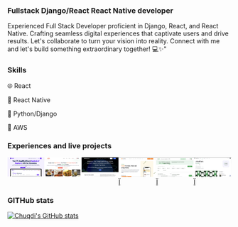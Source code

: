<h3>Fullstack Django/React React Native developer</h3>
Experienced Full Stack Developer proficient in Django, React, and React Native. Crafting seamless digital experiences that captivate users and drive results. Let's collaborate to turn your vision into reality. Connect with me and let's build something extraordinary together! 💻✨"

<h3>Skills</h3>
<p>🌐 React</p>
<p>📱 React Native</p>
<p>🐍 Python/Django</p>
<p>🤖 AWS</p>

<h3>Experiences and live projects</h3>
<div style="display:flex; flex-direction:row;">
  <a href="https://www.jobofa.com/">
    <img src="https://github.com/Chuqdi/Chuqdi/blob/main/Screenshot%202024-03-26%20at%2013.10.58.png" width="280" />
  </a>

   <a href="http://saharakitchen.co.uk/">
    <img src="https://github.com/Chuqdi/Chuqdi/blob/main/Screenshot%202024-03-26%20at%2013.11.37.png" width="280" />
  </a>
   <a href="http://wirenovo.com/">
    <img src="https://github.com/Chuqdi/Chuqdi/blob/main/Screenshot%202024-03-26%20at%2013.17.21.png" width="280" />
   </a>
<a href="https://www.eatnourisha.com">
  <img src="https://github.com/Chuqdi/Chuqdi/blob/main/Screenshot%202024-03-26%20at%2013.17.48.png?raw=true" width="280" />Ï
</a>
<a href="https://www.myjobaffairs.com/">
  <img src="https://github.com/Chuqdi/Chuqdi/blob/main/Screenshot%202024-03-26%20at%2013.35.42.png?raw=true" width="280" />Ï
</a>
<a href="https://play.google.com/store/apps/details?id=com.sprinttech.jobaffairs">
  <img src="https://github.com/Chuqdi/Chuqdi/blob/main/Screenshot%202024-03-26%20at%2013.38.28.png?raw=true" width="280" />Ï
</a>
</div>


<h3>GITHub stats</h3>

[![Chuqdi's GitHub stats](https://github-readme-stats.vercel.app/api?username=Chuqdi)](https://github.com/Chuqdi/github-readme-stats)

